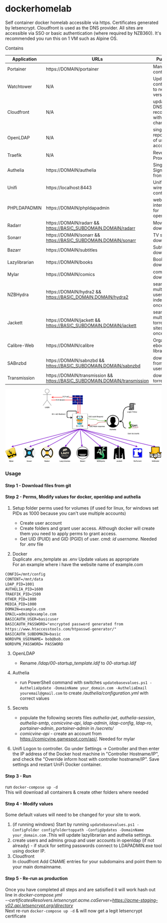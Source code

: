 # dockerhomelab
Self container docker homelab accessible via https. Certificates generated by letsencrypt. Cloudfront is used as the DNS provider. All sites are accessible via SSO or basic authentication (where required by NZB360). It's recommended you run this on 1 VM such as Alpine OS.

Contains

| Application   | URLs                                                           | Purpose                                 |
|---------------|----------------------------------------------------------------|-----------------------------------------|
| Portainer     | https://DOMAIN/portainer                                       | Manage containers                       |
| Watchtower    | N/A                                                            | Update containers to new versions       |
| Cloudfront    | N/A                                                            | update DNS A records with IP changes    |
| OpenLDAP      | N/A                                                            | single repository of user accounts      |
| Traefik       | N/A                                                            | Reverse Proxy                           |
| Authelia      | https://DOMAIN/authelia                                        | Single Signon frontend                  |
| Unifi         | https://localhost:8443                                         | Unifi wireless controler                |
| PHPLDAPADMIN  | https://DOMAIN/phpldapadmin                                    | web interface for openldap              |
| Radarr        | https://DOMAIN/radarr && https://BASIC_SUBDOMAIN.DOMAIN/radarr | Movie downloader                        |
| Sonarr        | https://DOMAIN/sonarr && https://BASIC_SUBDOMAIN.DOMAIN/sonarr | TV show downloader                      |
| Bazarr        | https://DOMAIN/subtitles                                       | Subtitle downloader                     |
| Lazylibrarian | https://DOMAIN/books                                           | Book downloader                         |
| Mylar         | https://DOMAIN/comics                                          | comic downloader                        |
| NZBHydra      | https://DOMAIN/hydra2 && https://BASIC_DOMAIN.DOMAIN/hydra2    | search multiple usenet indexers at once |
| Jackett       | https://DOMAIN/jackett && https://BASIC_SUBDOMAIN.DOMAIN/jackett | search multiple torrent sites at once |
| Calibre-Web   | https://DOMAIN/calibre                                         | Organize ebook libraries                |
| SABnzbd       | https://DOMAIN/sabnzbd && https://BASIC_SUBDOMAIN.DOMAIN/sabnzbd | download from usenet                  |
| Transmission  | https://DOMAIN/transmission && https://BASIC_SUBDOMAIN.DOMAIN/transmission | download torrents           |       

![Image](assets/overview.png)

### Usage
#### Step 1 - Download files from git

#### Step 2 - Perms, Modify values for docker, openldap and authelia
1. Setup folder perms used for volumes (if used for linux, for windows set PIDs as 1000 because you can't use multiple accounts)  
   - Create user account                                                                       
   - Create folders and grant user access. Although docker will create them you need to apply perms to grant access.
   - Get UID (PUID) and GID (PGID) of user. cmd: *id username*. Needed for .env file

2. Docker \
Duplicate .env_template as .env
Update values as appropriate \
For an example where i have the website name of example.com
  ```
  CONFIG=/mnt/config       
  CONTENT=/mnt/data          
  LDAP_PID=1001
  AUTHELIA_PID=1600
  TRAEFIK_PID=1500
  OTHER_PID=1800
  MEDIA_PID=1000                    
  DOMAIN=example.com            
  EMAIL=admin@example.com     
  BASICAUTH_USER=basicuser      
  BASICAUTH_PASSWORD="encrypted password generated from https://www.htaccesstools.com/htpasswd-generator/"
  BASICAUTH_SUBDOMAIN=basic
  NORDVPN_USERNAME= bob@bob.com
  NORDVPN_PASSWORD= PASSWORD
  ```

3. OpenLDAP
   - Rename */ldap/00-startup_template.ldif* to *00-startup.ldif*

4. Authelia
   - run PowerShell command with switches `updatebasevalues.ps1 -AutheliaUpdate -DomainName your_domain.com -AutheliaEmail youremail@gmail.com` to create */authelia/configuration.yml* with correct values

5. Secrets
   - populate the following secrets files *authelia-jwt*, *authelia-session*, *authelia-smtp*, *comicvine-api*, *ldap-admin*, *ldap-config*, *ldap-ro*, *portainer-admin*, *portainer-admin* in */secrets/* 
   - *comicvine-api* - create an account from https://comicvine.gamespot.com/api/. Needed for mylar

6. Unifi
Logon to controller. Go under Settings -> Controller and then enter the IP address of the Docker host machine in "Controller Hostname/IP", and check the "Override inform host with controller hostname/IP". Save settings and restart UniFi Docker container.

#### Step 3 - Run
run `docker-compose up -d ` \
This will download all containers & create other folders where needed

#### Step 4 - Modify values
Some default values will need to be changed for your site to work.
1. (if running windows) Start by running `updatebasevalues.ps1 -ConfigFolder configfoldertoppath -ConfigUpdates -DomainName your_domain.com` .This will update lazylibrarian and authelia settings.
2. create users and admins group and user accounts in openldap (if not already) - if stuck for setting passwords connect to LDAPADMIN.exe tool using docker IP.
3. Cloudfront \
In cloudfront Add CNAME entries for your subdomains and point them to your main domainname.

#### Step 5 - Re-run as production
Once you have completed all steps and are satisified it will work hash out line in *docker-compose.yml* \
  *--certificatesResolvers.letsencrypt.acme.caServer=https://acme-staging-v02.api.letsencrypt.org/directory* \
  Next re-run `docker-compose up -d` &  will now get a legit letsencrypt certificate
